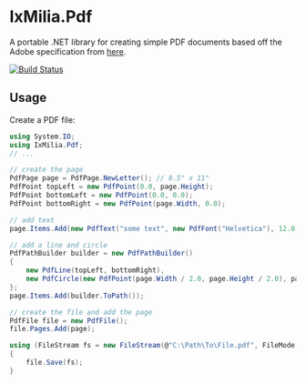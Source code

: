 ﻿IxMilia.Pdf
===========

A portable .NET library for creating simple PDF documents based off the Adobe
specification from [here](http://wwwimages.adobe.com/content/dam/Adobe/en/devnet/pdf/pdfs/PDF32000_2008.pdf).

[![Build Status](https://dev.azure.com/ixmilia/public/_apis/build/status/Pdf?branchName=master)](https://dev.azure.com/ixmilia/public/_build/latest?definitionId=12)

## Usage

Create a PDF file:

``` C#
using System.IO;
using IxMilia.Pdf;
// ...

// create the page
PdfPage page = PdfPage.NewLetter(); // 8.5" x 11"
PdfPoint topLeft = new PdfPoint(0.0, page.Height);
PdfPoint bottomLeft = new PdfPoint(0.0, 0.0);
PdfPoint bottomRight = new PdfPoint(page.Width, 0.0);

// add text
page.Items.Add(new PdfText("some text", new PdfFont("Helvetica"), 12.0, bottomLeft));

// add a line and circle
PdfPathBuilder builder = new PdfPathBuilder()
{
    new PdfLine(topLeft, bottomRight),
    new PdfCircle(new PdfPoint(page.Width / 2.0, page.Height / 2.0), page.Width / 2.0)
};
page.Items.Add(builder.ToPath());

// create the file and add the page
PdfFile file = new PdfFile();
file.Pages.Add(page);

using (FileStream fs = new FileStream(@"C:\Path\To\File.pdf", FileMode.Create))
{
    file.Save(fs);
}
```
